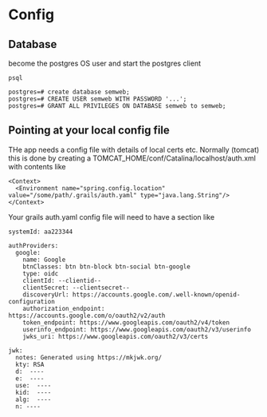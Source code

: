


# Config

## Database

become the postgres OS user and start the postgres client

    psql

    postgres=# create database semweb;
    postgres=# CREATE USER semweb WITH PASSWORD '...';
    postgres=# GRANT ALL PRIVILEGES ON DATABASE semweb to semweb;



## Pointing at your local config file

THe app needs a config file with details of local certs etc. Normally (tomcat) this is done by creating a
TOMCAT_HOME/conf/Catalina/localhost/auth.xml with contents like

    <Context>
      <Environment name="spring.config.location" value="/some/path/.grails/auth.yaml" type="java.lang.String"/>
    </Context>



Your grails auth.yaml config file will need to have a section like

    systemId: aa223344
    
    authProviders:
      google:
        name: Google
        btnClasses: btn btn-block btn-social btn-google
        type: oidc
        clientId: --clientid--
        clientSecret: --clientsecret--
        discoveryUrl: https://accounts.google.com/.well-known/openid-configuration
        authorization_endpoint: https://accounts.google.com/o/oauth2/v2/auth
        token_endpoint: https://www.googleapis.com/oauth2/v4/token
        userinfo_endpoint: https://www.googleapis.com/oauth2/v3/userinfo
        jwks_uri: https://www.googleapis.com/oauth2/v3/certs
    
    jwk:
      notes: Generated using https://mkjwk.org/
      kty: RSA
      d:  ----
      e:  ----
      use:  ----
      kid:  ----
      alg:  ----
      n: ----



